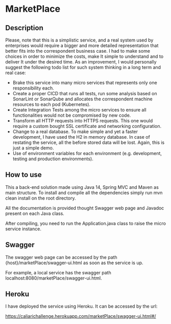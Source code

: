 # MarketPlace

## Description
Please, note that this is a simplistic service, and a real system used by enterprises would require a bigger and more detailed representation that better fits 
 into the correspondent business case. I had to make some choices in order to minimize the costs, make It simple to understand
  and to deliver It under the desired time. As an improvement, I would personally suggest the following todo list for such 
  system thinking in a long term and real case:

- Brake this service into many micro services that represents only one responsibility each. 
- Create a proper CICD that runs all tests, run some analysis based on SonarLint or SonarQube and allocates the correspondent
  machine resources to each pod (Kubernetes).
- Create Integration Tests among the micro services to ensure all functionalities would not be compromised by new code.
- Transform all HTTP requests into HTTPS requests. This one would require a custom bought SSL certificate and networking
  configuration.
- Change to a real database. To make simple and yet a faster development, I have used the H2 in memory database. 
  In case of restating the service, all the before stored data will be lost. Again, this is just a simple demo.
- Use of environment variables for each environment (e.g. development, testing and production environments).

## How to use
This a back-end solution made using Java 14, Spring MVC and Maven as main structure. To install and compile all
 the dependencies simply run mvn clean install on the root directory.
 
All the documentation is provided thought Swagger web page and Javadoc present on each Java class.

After compiling, you need to run the Application.java class to raise the micro service instance.

## Swagger
The swagger web page can be accessed by the path {host}/marketPlace/swagger-ui.html as soon as the service is up.

For example, a local service has the swagger path localhost:8080/marketPlace/swagger-ui.html.

## Heroku
I have deployed the service using Heroku. It can be accessed by the url: 

https://caliarichallenge.herokuapp.com/marketPlace/swagger-ui.html#/
